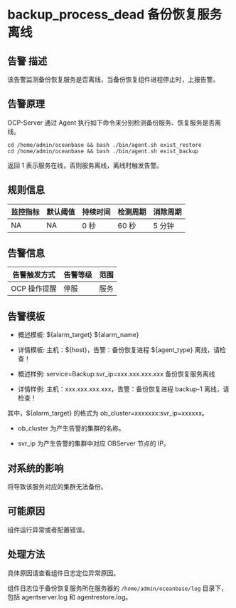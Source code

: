 backup_process_dead 备份恢复服务离线
=================================================

**告警** **描述**
----------------------------------

该告警监测备份恢复服务是否离线，当备份恢复组件进程停止时，上报告警。

告警原理
-------------------------

OCP-Server 通过 Agent 执行如下命令来分别检测备份服务、恢复服务是否离线。

```shell
cd /home/admin/oceanbase && bash ./bin/agent.sh exist_restore
cd /home/admin/oceanbase && bash ./bin/agent.sh exist_backup
```

返回 1 表示服务在线，否则服务离线，离线时触发告警。

**规则信息**
-----------------------------

| 监控指标 | 默认阈值 | 持续时间 | 检测周期 | 消除周期 |
|------|------|------|------|------|
| NA   | NA   | 0 秒  | 60 秒 | 5 分钟 |

**告警信息**
-----------------------------

|  告警触发方式  | 告警等级 | 范围 |
|----------|------|----|
| OCP 操作提醒 | 停服   | 服务 |

**告警模板**
-----------------------------

* 概述模板: \${alarm_target} \${alarm_name}

* 详情模板: 主机：\${host}，告警：备份恢复进程 ${agent_type} 离线，请检查！

* 概述样例: service=Backup:svr_ip=xxx.xxx.xxx.xxx 备份恢复服务离线

* 详情样例: 主机：xxx.xxx.xxx.xxx，告警：备份恢复进程 backup-1 离线，请检查！

其中，${alarm_target} 的格式为 ob_cluster=xxxxxxx:svr_ip=xxxxxx。

* ob_cluster 为产生告警的集群的名称。

* svr_ip 为产生告警的集群中对应 OBServer 节点的 IP。

**对系统的影响**
-------------------------------

将导致该服务对应的集群无法备份。

**可能原因**
-----------------------------

组件运行异常或者配置错误。

处理方法
-------------------------

具体原因请查看组件日志定位异常原因。

组件日志位于备份恢复服务所在服务器的 `/home/admin/oceanbase/log` 目录下，包括 agentserver.log 和 agentrestore.log。
